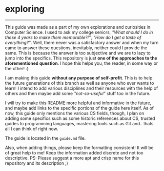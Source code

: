 # exploring
---

This guide was made as a part of my own explorations and curiosities in Computer Science. I used to ask my college seniors, _"What should I do in these 4 years to make them memorable?!"_, _"How do I get a taste of everything?"_. Well, there never was a satisfactory answer and when my turn came to answer these questions, inevitably, neither could I provide the same. This is because the answer is too subjective and we are to lazy to jump into the specifics. This repository is just **one of the approaches to the aforementioned question**. I hope this helps you, the reader, in some way or the other! :)

I am making this guide **without any purpose of self-profit**. This is to help the future generations of this branch as well as anyone who ever wants to learn! I intend to add various disciplines and their resources with the help of others and then maybe add some _"not-so-useful"_ stuff too in the future.

I will try to make this README more helpful and informative in the future, and maybe add links to the specific portions of the guide here itself. As of now, this guide only mentions the various CS fields, though, I plan on adding some specifics such as some historic references about CS, trusted guides to programming languages, mastering tools such as Git and.. thats all I can think of right now.

The guide is located in the `guide.md` file.

Also, when adding things, please keep the formatting consistent! It will be of great help to me! Keep the information added discrete and not too descriptive.
PS: Please suggest a more apt and crisp name for this repository and its description ;)

